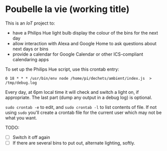 # Poubelle la vie (working title)

This is an _IoT_ project to:

* have a Philips Hue light bulb display the colour of the bins for the next day
* allow interaction with Alexa and Google Home to ask questions about next days or bins
* provide a calendar for Google Calendar or other ICS-compliant calendaring apps

To set up the Philips Hue script, use this crontab entry:

```
0 18 * * * /usr/bin/env node /home/pi/dechets/ambient/index.js  > /tmp/debug.log
```

Every day, at 6pm local time it will check and switch a light on, if appropriate. The last part (dump any output in a debug log) is optional.

`sudo crontab -e` to edit, and `sudo crontab -l` to list contents of file. If not using `sudo` you'll create a crontab file for the current user which may not be what you want.

TODO:

- [ ] Switch it off again
- [ ] If there are several bins to put out, alternate lighting, softly.
